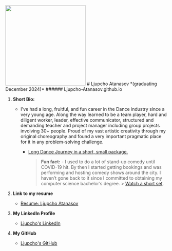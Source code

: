 <img src = "https://github.com/user-attachments/assets/e9182644-eb66-420e-b66c-bce9b8b36764" width="250" hight="250">
# Ljupcho Atanasov *(graduating December 2024)*
###### Ljupcho-Atanasov.github.io

1. **Short Bio:**
   - I've had a long, fruitful, and fun career in the Dance industry since a very young age. Along the way learned to be a team player, hard and diligent worker, leader, effective communicator, structured and demanding teacher and project manager including group projects involving 30+ people. Proud of my vast artistic creativity through my original choreography and found a very important pragmatic place for it in any problem-solving challenge.
      - [Long Dance Journey in a short, small package. ](https://youtu.be/NS2KevSf4Ew)

         > **Fun fact:**
            - I used to do a lot of stand-up comedy until COVID-19 hit. By then I started getting bookings and was performing and hosting comedy shows around the city. I haven’t gone back to it since I committed to obtaining my computer science bachelor’s degree.
               > [Watch a short set](https://youtu.be/RFoB3TBGZGQ).
  
2. **Link to my resume**
   - [Resume: Ljupcho Atanasov](https://view.officeapps.live.com/op/view.aspx?src=https%3A%2F%2Fraw.githubusercontent.com%2FLjupcho-Atanasov%2FLjupcho-Atanasov.github.io%2Fmain%2FResume%2520-%2520Ljupcho%2520Atanasov.docx&wdOrigin=BROWSELINK)
 
3. **My LinkedIn Profile**
   - [Ljupcho's LinkedIn](https://www.linkedin.com/in/ljupcho-atanasov/)

4. **My GitHub**
   - [Ljupcho's GitHub](https://github.com/Ljupcho-Atanasov)

